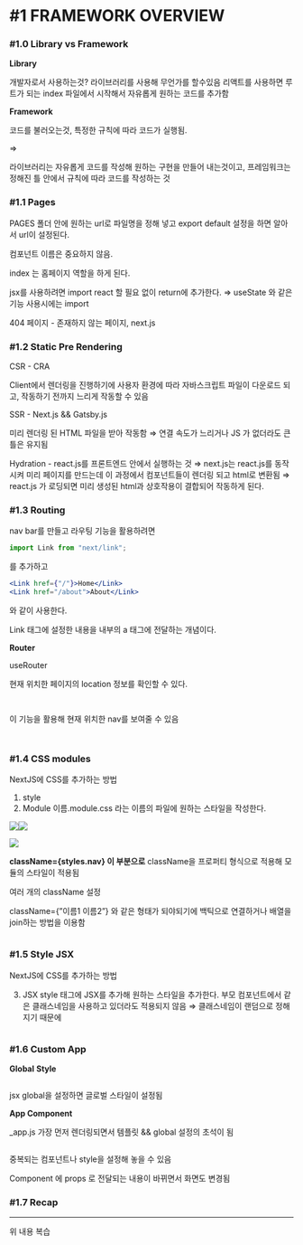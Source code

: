 # #1 FRAMEWORK OVERVIEW

### **#1.0 Library vs Framework**

**Library**

개발자로서 사용하는것? 라이브러리를 사용해 무언가를 할수있음 리액트를 사용하면 루트가 되는 index 파일에서 시작해서 자유롭게 원하는 코드를 추가함



**Framework**

코드를 불러오는것, 특정한 규칙에 따라 코드가 실행됨.



⇒

라이브러리는 자유롭게 코드를 작성해 원하는 구현을 만들어 내는것이고, 프레임워크는 정해진 틀 안에서 규칙에 따라 코드를 작성하는 것



### **#1.1 Pages**

PAGES 폴더 안에 원하는 url로 파일명을 정해 넣고 export default 설정을 하면 알아서 url이 설정된다.

컴포넌트 이름은 중요하지 않음.

index 는 홈페이지 역할을 하게 된다.

jsx를 사용하려면 import react 할 필요 없이 return에 추가한다. ⇒ useState 와 같은 기능 사용시에는 import

404 페이지 - 존재하지 않는 페이지, next.js



### **#1.2 Static Pre Rendering**

CSR - CRA

Client에서 렌더링을 진행하기에 사용자 환경에 따라 자바스크립트 파일이 다운로드 되고, 작동하기 전까지 느리게 작동할 수 있음



SSR - Next.js && Gatsby.js

미리 렌더링 된 HTML 파일을 받아 작동함 ⇒ 연결 속도가 느리거나 JS 가 없더라도 큰 틀은 유지됨



Hydration - react.js를 프론트엔드 안에서 실행하는 것 ⇒ next.js는 react.js를 동작시켜 미리 페이지를 만드는데 이 과정에서 컴포넌트들이 렌더링 되고 html로 변환됨 ⇒ react.js 가 로딩되면 미리 생성된 html과 상호작용이 결합되어 작동하게 된다.



### **#1.3 Routing**

nav bar를 만들고 라우팅 기능을 활용하려면

```jsx
import Link from "next/link";
```

를 추가하고

```jsx
<Link href={"/"}>Home</Link>
<Link href="/about">About</Link>
```

와 같이 사용한다.

Link 태그에 설정한 내용을 내부의 a 태그에 전달하는 개념이다.



**Router**

useRouter

현재 위치한 페이지의 location 정보를 확인할 수 있다.

<figure><img src="../../../.gitbook/assets/image (81).png" alt=""><figcaption></figcaption></figure>

<figure><img src="../../../.gitbook/assets/image (55).png" alt=""><figcaption></figcaption></figure>

이 기능을 활용해 현재 위치한 nav를 보여줄 수 있음

<figure><img src="../../../.gitbook/assets/image (37).png" alt=""><figcaption></figcaption></figure>

<figure><img src="../../../.gitbook/assets/image (52).png" alt=""><figcaption></figcaption></figure>



### **#1.4 CSS modules**

NextJS에 CSS를 추가하는 방법

1. style
2. Module 이름.module.css 라는 이름의 파일에 원하는 스타일을 작성한다.

![](<../../../.gitbook/assets/image (76).png>)![](<../../../.gitbook/assets/image (18) (1).png>)

![](<../../../.gitbook/assets/image (92).png>)

**className={styles.nav} 이 부분으로** className을 프로퍼티 형식으로 적용해 모듈의 스타일이 적용됨



여러 개의 className 설정

className={”이름1 이름2”} 와 같은 형태가 되야되기에 백틱으로 연결하거나 배열을 join하는 방법을 이용함

<figure><img src="../../../.gitbook/assets/image (12) (1).png" alt=""><figcaption></figcaption></figure>

### **#1.5 Style JSX**

NextJS에 CSS를 추가하는 방법

3. JSX style 태그에 JSX를 추가해 원하는 스타일을 추가한다. 부모 컴포넌트에서 같은 클래스네임을 사용하고 있더라도 적용되지 않음 ⇒ 클래스네임이 랜덤으로 정해지기 때문에

<figure><img src="../../../.gitbook/assets/image (47).png" alt=""><figcaption></figcaption></figure>

### **#1.6 Custom App**

**Global** **Style**

<figure><img src="../../../.gitbook/assets/image (77).png" alt=""><figcaption></figcaption></figure>

jsx global을 설정하면 글로벌 스타일이 설정됨



**App Component**

\_app.js 가장 먼저 렌더링되면서 템플릿 && global 설정의 초석이 됨

<figure><img src="../../../.gitbook/assets/image (26) (1).png" alt=""><figcaption></figcaption></figure>

중복되는 컴포넌트나 style을 설정해 놓을 수 있음

Component 에 props 로 전달되는 내용이 바뀌면서 화면도 변경됨

### **#1.7 Recap**

***

위 내용 복습
